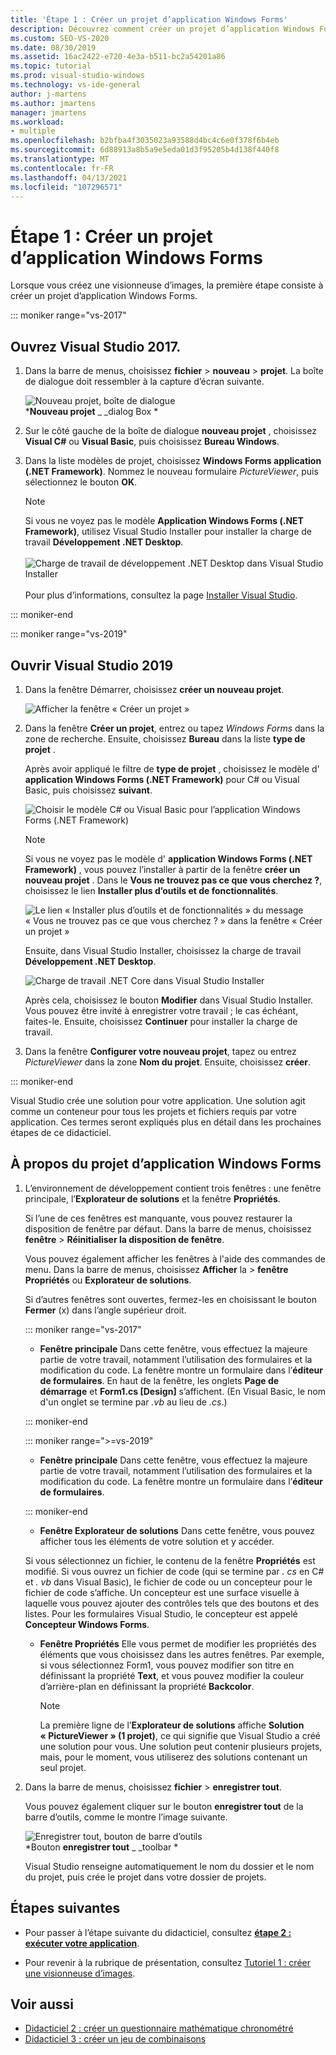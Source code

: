 ```yaml
---
title: 'Étape 1 : Créer un projet d’application Windows Forms'
description: Découvrez comment créer un projet d’application Windows Forms pour votre visionneuse d’images.
ms.custom: SEO-VS-2020
ms.date: 08/30/2019
ms.assetid: 16ac2422-e720-4e3a-b511-bc2a54201a86
ms.topic: tutorial
ms.prod: visual-studio-windows
ms.technology: vs-ide-general
author: j-martens
ms.author: jmartens
manager: jmartens
ms.workload:
- multiple
ms.openlocfilehash: b2bfba4f3035023a93588d4bc4c6e0f378f6b4eb
ms.sourcegitcommit: 6d88913a8b5a9e5eda01d3f95205b4d138f440f8
ms.translationtype: MT
ms.contentlocale: fr-FR
ms.lasthandoff: 04/13/2021
ms.locfileid: "107296571"
---
```

# <a name="step-1-create-a-windows-forms-app-project"></a>Étape 1 : Créer un projet d’application Windows Forms

Lorsque vous créez une visionneuse d’images, la première étape consiste à créer un projet d’application Windows Forms.

::: moniker range="vs-2017"

## <a name="open-visual-studio-2017"></a>Ouvrez Visual Studio 2017.

1. Dans la barre de menus, choisissez **fichier**  >  **nouveau**  >  **projet**. La boîte de dialogue doit ressembler à la capture d’écran suivante.

     ![Nouveau projet, boîte de dialogue](../ide/media/newprojectdialogcallouts.png)<br/>***Nouveau projet** _ _dialog Box *

2. Sur le côté gauche de la boîte de dialogue **nouveau projet** , choisissez **Visual C#** ou **Visual Basic**, puis choisissez **Bureau Windows**.

3. Dans la liste modèles de projet, choisissez **Windows Forms application (.NET Framework)**. Nommez le nouveau formulaire *PictureViewer*, puis sélectionnez le bouton **OK**.

    >[!NOTE]
    >Si vous ne voyez pas le modèle **Application Windows Forms (.NET Framework)**, utilisez Visual Studio Installer pour installer la charge de travail **Développement .NET Desktop**.<br/><br/>![Charge de travail de développement .NET Desktop dans Visual Studio Installer](../ide/media/dot-net-desktop-dev-workload.png)<br/><br/> Pour plus d’informations, consultez la page [Installer Visual Studio](../install/install-visual-studio.md).

::: moniker-end

::: moniker range="vs-2019"

## <a name="open-visual-studio-2019"></a>Ouvrir Visual Studio 2019

1. Dans la fenêtre Démarrer, choisissez **créer un nouveau projet**.

   ![Afficher la fenêtre « Créer un projet »](../get-started/media/vs-2019/create-new-project-dark-theme.png)

1. Dans la fenêtre **Créer un projet**, entrez ou tapez *Windows Forms* dans la zone de recherche. Ensuite, choisissez **Bureau** dans la liste **type de projet** .

   Après avoir appliqué le filtre de **type de projet** , choisissez le modèle d' **application Windows Forms (.NET Framework)** pour C# ou Visual Basic, puis choisissez **suivant**.

   ![Choisir le modèle C# ou Visual Basic pour l’application Windows Forms (.NET Framework)](./media/create-new-project-search-winforms-filtered.png)

   > [!NOTE]
   > Si vous ne voyez pas le modèle d' **application Windows Forms (.NET Framework)** , vous pouvez l’installer à partir de la fenêtre **créer un nouveau projet** . Dans le **Vous ne trouvez pas ce que vous cherchez ?**, choisissez le lien **Installer plus d’outils et de fonctionnalités**.
   >
   > ![Le lien « Installer plus d’outils et de fonctionnalités » du message « Vous ne trouvez pas ce que vous cherchez ? » dans la fenêtre « Créer un projet »](../get-started/media/vs-2019/not-finding-what-looking-for.png)
   >
   > Ensuite, dans Visual Studio Installer, choisissez la charge de travail **Développement .NET Desktop**.
   >
   > ![Charge de travail .NET Core dans Visual Studio Installer](../ide/media/install-dot-net-desktop-env.png)
   >
   > Après cela, choisissez le bouton **Modifier** dans Visual Studio Installer. Vous pouvez être invité à enregistrer votre travail ; le cas échéant, faites-le. Ensuite, choisissez **Continuer** pour installer la charge de travail.

1. Dans la fenêtre **Configurer votre nouveau projet**, tapez ou entrez *PictureViewer* dans la zone **Nom du projet**. Ensuite, choisissez **créer**.

::: moniker-end

Visual Studio crée une solution pour votre application. Une solution agit comme un conteneur pour tous les projets et fichiers requis par votre application. Ces termes seront expliqués plus en détail dans les prochaines étapes de ce didacticiel.

## <a name="about-the-windows-forms-app-project"></a>À propos du projet d’application Windows Forms

1. L’environnement de développement contient trois fenêtres : une fenêtre principale, l’**Explorateur de solutions** et la fenêtre **Propriétés**.

     Si l’une de ces fenêtres est manquante, vous pouvez restaurer la disposition de fenêtre par défaut. Dans la barre de menus, choisissez **fenêtre**  >  **Réinitialiser la disposition de fenêtre**.

     Vous pouvez également afficher les fenêtres à l'aide des commandes de menu. Dans la barre de menus, choisissez **Afficher** la  >  **fenêtre Propriétés** ou **Explorateur de solutions**.

     Si d’autres fenêtres sont ouvertes, fermez-les en choisissant le bouton **Fermer** (x) dans l’angle supérieur droit.

    ::: moniker range="vs-2017"

    * **Fenêtre principale** Dans cette fenêtre, vous effectuez la majeure partie de votre travail, notamment l’utilisation des formulaires et la modification du code. La fenêtre montre un formulaire dans l’**éditeur de formulaires**. En haut de la fenêtre, les onglets **Page de démarrage** et **Form1.cs [Design]** s’affichent. (En Visual Basic, le nom d'un onglet se termine par *.vb* au lieu de *.cs*.)

    ::: moniker-end

    ::: moniker range=">=vs-2019"

    * **Fenêtre principale** Dans cette fenêtre, vous effectuez la majeure partie de votre travail, notamment l’utilisation des formulaires et la modification du code. La fenêtre montre un formulaire dans l’**éditeur de formulaires**.

    ::: moniker-end

    * **Fenêtre Explorateur de solutions** Dans cette fenêtre, vous pouvez afficher tous les éléments de votre solution et y accéder.

    Si vous sélectionnez un fichier, le contenu de la fenêtre **Propriétés** est modifié. Si vous ouvrez un fichier de code (qui se termine par *. cs* en C# et *. vb* dans Visual Basic), le fichier de code ou un concepteur pour le fichier de code s’affiche. Un concepteur est une surface visuelle à laquelle vous pouvez ajouter des contrôles tels que des boutons et des listes. Pour les formulaires Visual Studio, le concepteur est appelé **Concepteur Windows Forms**.

    * **Fenêtre Propriétés** Elle vous permet de modifier les propriétés des éléments que vous choisissez dans les autres fenêtres. Par exemple, si vous sélectionnez Form1, vous pouvez modifier son titre en définissant la propriété **Text**, et vous pouvez modifier la couleur d’arrière-plan en définissant la propriété **Backcolor**.

      > [!NOTE]
      > La première ligne de l’**Explorateur de solutions** affiche **Solution « PictureViewer » (1 projet)**, ce qui signifie que Visual Studio a créé une solution pour vous. Une solution peut contenir plusieurs projets, mais, pour le moment, vous utiliserez des solutions contenant un seul projet.

1. Dans la barre de menus, choisissez **fichier**  >  **enregistrer tout**.

     Vous pouvez également cliquer sur le bouton **enregistrer tout** de la barre d’outils, comme le montre l’image suivante.

     ![Enregistrer tout, bouton de barre d’outils](../ide/media/express_iconsaveall.png)<br/>
     *Bouton **enregistrer tout** _ _toolbar *

     Visual Studio renseigne automatiquement le nom du dossier et le nom du projet, puis crée le projet dans votre dossier de projets.

## <a name="next-steps"></a>Étapes suivantes

* Pour passer à l’étape suivante du didacticiel, consultez **[étape 2 : exécuter votre application](../ide/step-2-run-your-program.md)**.

* Pour revenir à la rubrique de présentation, consultez [Tutoriel 1 : créer une visionneuse d’images](../ide/tutorial-1-create-a-picture-viewer.md).

## <a name="see-also"></a>Voir aussi

* [Didacticiel 2 : créer un questionnaire mathématique chronométré](tutorial-2-create-a-timed-math-quiz.md)
* [Didacticiel 3 : créer un jeu de combinaisons](tutorial-3-create-a-matching-game.md)
